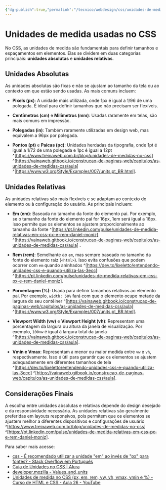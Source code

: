 ```yaml
---
{"dg-publish":true,"permalink":"/tecnico/webdesign/css/unidades-de-medida-do-css/","title":"Unidades de medida do css","metatags":{"description":"são fundamentais para definir tamanhos e espaçamentos em elementos"},"tags":["Webdesign","CSS"],"noteIcon":"1","updated":"2025-01-22T19:53:01.307-03:00"}
---
```



# Unidades de medida usadas no CSS

No CSS, as unidades de medida são fundamentais para definir tamanhos e espaçamentos em elementos. Elas se dividem em duas categorias principais: **unidades absolutas** e **unidades relativas**.

## Unidades Absolutas

As unidades absolutas são fixas e não se ajustam ao tamanho da tela ou ao contexto em que estão sendo usadas. As mais comuns incluem:

- **Pixels (px)**: A unidade mais utilizada, onde 1px é igual a 1/96 de uma polegada. É ideal para definir tamanhos que não precisam ser flexíveis.
  
- **Centímetros (cm)** e **Milímetros (mm)**: Usadas raramente em telas, são mais comuns em impressão.

- **Polegadas (in)**: Também raramente utilizadas em design web, mas equivalem a 96px por polegada.

- **Pontos (pt)** e **Paicas (pc)**: Unidades herdadas da tipografia, onde 1pt é igual a 1/72 de uma polegada e 1pc é igual a 12pt ^[https://www.treinaweb.com.br/blog/unidades-de-medidas-no-css] ^[https://vainaweb.gitbook.io/construcao-de-paginas-web/capitulos/as-unidades-de-medidas-css/aula]  ^[https://www.w3.org/Style/Examples/007/units.pt_BR.html].

## Unidades Relativas

As unidades relativas são mais flexíveis e se adaptam ao contexto do elemento ou à configuração do usuário. As principais incluem:

- **Em (em)**: Baseada no tamanho da fonte do elemento pai. Por exemplo, se o tamanho da fonte do elemento pai for 16px, 1em será igual a 16px. Isso permite que os elementos se ajustem proporcionalmente ao tamanho da fonte ^[https://pt.linkedin.com/pulse/unidades-de-medida-relativas-em-css-px-e-rem-daniel-moniz] ^[https://vainaweb.gitbook.io/construcao-de-paginas-web/capitulos/as-unidades-de-medidas-css/aula] .

- **Rem (rem)**: Semelhante ao `em`, mas sempre baseado no tamanho da fonte do elemento raiz (`<html>`). Isso evita confusões que podem ocorrer com `em` quando aninhados ^[https://dev.to/lixeletto/entendendo-unidades-css-e-quando-utiliza-las-3ecc] ^[https://pt.linkedin.com/pulse/unidades-de-medida-relativas-em-css-px-e-rem-daniel-moniz].

- **Porcentagem (%)**: Usada para definir tamanhos relativos ao elemento pai. Por exemplo, `width: 50%` fará com que o elemento ocupe metade da largura do seu contêiner ^[https://vainaweb.gitbook.io/construcao-de-paginas-web/capitulos/as-unidades-de-medidas-css/aula] ^[https://www.w3.org/Style/Examples/007/units.pt_BR.html].

- **Viewport Width (vw)** e **Viewport Height (vh)**: Representam uma porcentagem da largura ou altura da janela de visualização. Por exemplo, `100vw` é igual à largura total da janela ^[https://vainaweb.gitbook.io/construcao-de-paginas-web/capitulos/as-unidades-de-medidas-css/aula].

- **Vmin e Vmax**: Representam a menor ou maior medida entre `vw` e `vh`, respectivamente. Isso é útil para garantir que os elementos se ajustem adequadamente em diferentes tamanhos de tela ^[https://dev.to/lixeletto/entendendo-unidades-css-e-quando-utiliza-las-3ecc] ^[https://vainaweb.gitbook.io/construcao-de-paginas-web/capitulos/as-unidades-de-medidas-css/aula].

## Considerações Finais

A escolha entre unidades absolutas e relativas depende do design desejado e da responsividade necessária. As unidades relativas são geralmente preferidas em layouts responsivos, pois permitem que os elementos se ajustem melhor a diferentes dispositivos e configurações de usuário ^[https://www.treinaweb.com.br/blog/unidades-de-medidas-no-css] ^[https://pt.linkedin.com/pulse/unidades-de-medida-relativas-em-css-px-e-rem-daniel-moniz].

Para saber mais acesse:

- [css - É recomendado utilizar a unidade "em" ao invés de "px" para fontes? - Stack Overflow em Português](https://pt.stackoverflow.com/questions/14217/%C3%89-recomendado-utilizar-a-unidade-em-ao-inv%C3%A9s-de-px-para-fontes)
- [Guia de Unidades no CSS | Alura](https://www.alura.com.br/artigos/guia-de-unidades-no-css)
- [developer.mozilla - Values_and_units](https://developer.mozilla.org/en-US/docs/Learn/CSS/Building_blocks/Values_and_units)
- [Unidades de medida no CSS (px, em, rem, vw, vh, vmax, vmin e %) - Curso de HTML e CSS - Aula 26 - YouTube](https://www.youtube.com/watch?v=xCvXXIOQtwI)

[treinaweb]: https://www.treinaweb.com.br/blog/unidades-de-medidas-no-css
[dev.to]: https://dev.to/lixeletto/entendendo-unidades-css-e-quando-utiliza-las-3ecc
[youtube]: https://www.youtube.com/watch?v=xCvXXIOQtwI
[linkedin]: https://pt.linkedin.com/pulse/unidades-de-medida-relativas-em-css-px-e-rem-daniel-moniz
[vainaweb]: https://vainaweb.gitbook.io/construcao-de-paginas-web/capitulos/as-unidades-de-medidas-css/aula
[w3]: https://www.w3.org/Style/Examples/007/units.pt_BR.html
